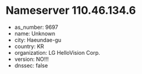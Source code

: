 # Nameserver 110.46.134.6

* as_number: 9697
* name: Unknown
* city: Haeundae-gu
* country: KR
* organization: LG HelloVision Corp.
* version: NO!!!
* dnssec: false
